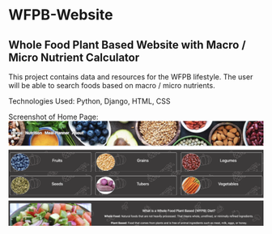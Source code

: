 # WFPB-Website
## Whole Food Plant Based Website with Macro / Micro Nutrient Calculator

This project contains data and resources for the WFPB lifestyle. The user will be able to search foods based on macro / micro nutrients. 

Technologies Used: Python, Django, HTML, CSS

Screenshot of Home Page:
<img width="1499" alt="WFPB Home Page" src="static/img/WFPB_Screenshot.png">
